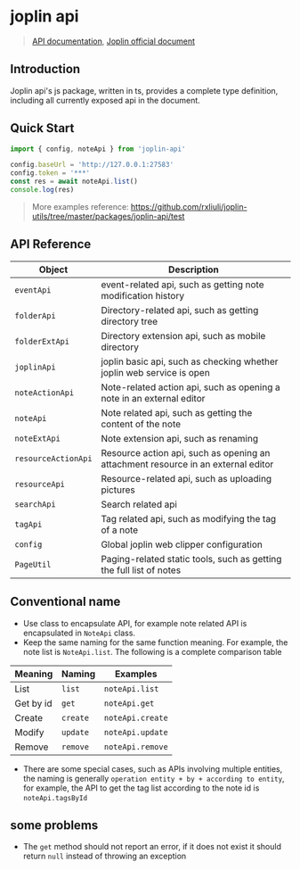 # joplin api

> [API documentation](https://joplin-utils.rxliuli.com/api/joplin-api/), [Joplin official document](https://joplinapp.org/api/references/rest_api/)

## Introduction

Joplin api's js package, written in ts, provides a complete type definition, including all currently exposed api in the
document.

## Quick Start

```ts
import { config, noteApi } from 'joplin-api'

config.baseUrl = 'http://127.0.0.1:27583'
config.token = '***'
const res = await noteApi.list()
console.log(res)
```

> More examples reference: <https://github.com/rxliuli/joplin-utils/tree/master/packages/joplin-api/test>

## API Reference

| Object              | Description                                                                       |
| ------------------- | --------------------------------------------------------------------------------- |
| `eventApi`          | event-related api, such as getting note modification history                      |
| `folderApi`         | Directory-related api, such as getting directory tree                             |
| `folderExtApi`      | Directory extension api, such as mobile directory                                 |
| `joplinApi`         | joplin basic api, such as checking whether joplin web service is open             |
| `noteActionApi`     | Note-related action api, such as opening a note in an external editor             |
| `noteApi`           | Note related api, such as getting the content of the note                         |
| `noteExtApi`        | Note extension api, such as renaming                                              |
| `resourceActionApi` | Resource action api, such as opening an attachment resource in an external editor |
| `resourceApi`       | Resource-related api, such as uploading pictures                                  |
| `searchApi`         | Search related api                                                                |
| `tagApi`            | Tag related api, such as modifying the tag of a note                              |
| `config`            | Global joplin web clipper configuration                                           |
| `PageUtil`          | Paging-related static tools, such as getting the full list of notes               |

## Conventional name

- Use class to encapsulate API, for example note related API is encapsulated in `NoteApi` class.
- Keep the same naming for the same function meaning. For example, the note list is `NoteApi.list`. The following is a
  complete comparison table

| Meaning   | Naming   | Examples         |
| --------- | -------- | ---------------- |
| List      | `list`   | `noteApi.list`   |
| Get by id | `get`    | `noteApi.get`    |
| Create    | `create` | `noteApi.create` |
| Modify    | `update` | `noteApi.update` |
| Remove    | `remove` | `noteApi.remove` |

- There are some special cases, such as APIs involving multiple entities, the naming is
  generally `operation entity + by + according to entity`, for example, the API to get the tag list according to the
  note id is `noteApi.tagsById`

## some problems

- The `get` method should not report an error, if it does not exist it should return `null` instead of throwing an
  exception
